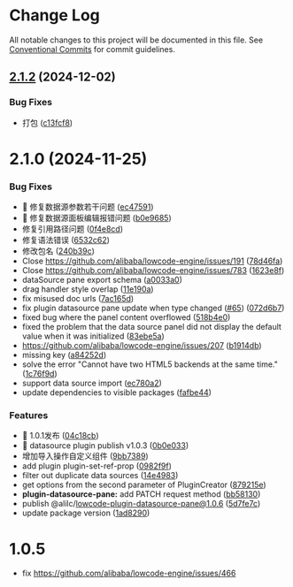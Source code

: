 # Change Log

All notable changes to this project will be documented in this file.
See [Conventional Commits](https://conventionalcommits.org) for commit guidelines.

## [2.1.2](https://github.com/alibaba/lowcode-plugins/compare/v2.1.1...v2.1.2) (2024-12-02)


### Bug Fixes

* 打包 ([c13fcf8](https://github.com/alibaba/lowcode-plugins/commit/c13fcf837acd4af488917225c8b37b2884333090))





# 2.1.0 (2024-11-25)


### Bug Fixes

* 🐛 修复数据源参数若干问题 ([ec47591](https://github.com/alibaba/lowcode-plugins/commit/ec4759101f2b5af808b7da88fd852f7418abd1a2))
* 🐛 修复数据源面板编辑报错问题 ([b0e9685](https://github.com/alibaba/lowcode-plugins/commit/b0e9685822565a8b459d62fa7f4b7d639d0d6f6e))
* 修复引用路径问题 ([0f4e8cd](https://github.com/alibaba/lowcode-plugins/commit/0f4e8cdefe34cf2c45f33e9e583e01673ee64bf7))
* 修复语法错误 ([6532c62](https://github.com/alibaba/lowcode-plugins/commit/6532c62ce91562cae011746129f2b915492cdf0e))
* 修改包名 ([240b39c](https://github.com/alibaba/lowcode-plugins/commit/240b39ccf025ad26d79591764b2eaf772c0d9960))
* Close https://github.com/alibaba/lowcode-engine/issues/191 ([78d46fa](https://github.com/alibaba/lowcode-plugins/commit/78d46fa5020465417d1fedd3bb6f4de6009cc271))
* Close https://github.com/alibaba/lowcode-engine/issues/783 ([1623e8f](https://github.com/alibaba/lowcode-plugins/commit/1623e8fdfb263c70c0ce33667e8194f41bef7b58))
* dataSource pane export schema ([a0033a0](https://github.com/alibaba/lowcode-plugins/commit/a0033a0b0f178a20e1dfa1d5670c4c3e2a6967ca))
* drag handler style overlap ([11e190a](https://github.com/alibaba/lowcode-plugins/commit/11e190affec1ecf5e89274a2154b95a2983dad58))
* fix misused doc urls ([7ac165d](https://github.com/alibaba/lowcode-plugins/commit/7ac165d2be7671aabe595a9b1c61f6d0cf8638c0))
* fix plugin datasource pane update when type changed ([#65](https://github.com/alibaba/lowcode-plugins/issues/65)) ([072d6b7](https://github.com/alibaba/lowcode-plugins/commit/072d6b77328d38e561f7cd4fcda20ea89ea6bcc9))
* fixed bug where the panel content overflowed ([518b4e0](https://github.com/alibaba/lowcode-plugins/commit/518b4e041ab38740335dcdcd5d388940b923d6a1))
* fixed the problem that the data source panel did not display the default value when it was initialized ([83ebe5a](https://github.com/alibaba/lowcode-plugins/commit/83ebe5a3d890ae65cad70cebfdbdc7556c869f47))
* https://github.com/alibaba/lowcode-engine/issues/207 ([b1914db](https://github.com/alibaba/lowcode-plugins/commit/b1914db33e11698a1a130f1f1d34c7ed07acdef4))
* missing key ([a84252d](https://github.com/alibaba/lowcode-plugins/commit/a84252da9332386c2a1caa462cc30f4b00445b3a))
* solve the error "Cannot have two HTML5 backends at the same time." ([1c76f9d](https://github.com/alibaba/lowcode-plugins/commit/1c76f9da942aa9cb5174bb2005e2d8e3074ffd91))
* support data source import ([ec780a2](https://github.com/alibaba/lowcode-plugins/commit/ec780a2fb42fa13dc5ca708234ed4f9f4c2ef8a8))
* update dependencies to visible packages ([fafbe44](https://github.com/alibaba/lowcode-plugins/commit/fafbe447030dd33784fad784942116be3c4f9fbc))


### Features

* 🎸 1.0.1发布 ([04c18cb](https://github.com/alibaba/lowcode-plugins/commit/04c18cb0c8b3f55fdcbe9c71bca2b4f4f6c06188))
* 🎸 datasource plugin publish v1.0.3 ([0b0e033](https://github.com/alibaba/lowcode-plugins/commit/0b0e033308109e9f6f83ab826c7f6868bea5f710))
* 增加导入操作自定义组件 ([9bb7389](https://github.com/alibaba/lowcode-plugins/commit/9bb73893c43382f68e0e81ca07e20ad72cc47853))
* add plugin plugin-set-ref-prop ([0982f9f](https://github.com/alibaba/lowcode-plugins/commit/0982f9f9183d7f3f55a8f15d43cf4fba12b36104))
* filter out duplicate data sources ([14e4983](https://github.com/alibaba/lowcode-plugins/commit/14e4983a4447f3b98f6ba62866fa454b34f623ac))
* get options from the second parameter of PluginCreator ([879215e](https://github.com/alibaba/lowcode-plugins/commit/879215ee35e11285a60278f6206ba0ab5e75d75a))
* **plugin-datasource-pane:** add PATCH request method ([bb58130](https://github.com/alibaba/lowcode-plugins/commit/bb58130b2829a4237a32b26baa8465196c2967cd))
* publish @alilc/lowcode-plugin-datasource-pane@1.0.6 ([5d7fe7c](https://github.com/alibaba/lowcode-plugins/commit/5d7fe7cc75ecf3bafbb357c8bcab6e3a161cc309))
* update package version ([1ad8290](https://github.com/alibaba/lowcode-plugins/commit/1ad829048089e49c88765a13072bae48a8b6a2ac))





# 1.0.5

- fix https://github.com/alibaba/lowcode-engine/issues/466
